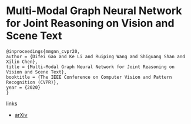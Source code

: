 # Multi-Modal Graph Neural Network for Joint Reasoning on Vision and Scene Text

```
@inproceedings{mmgnn_cvpr20,
author = {Difei Gao and Ke Li and Ruiping Wang and Shiguang Shan and Xilin Chen},
title = {Multi-Modal Graph Neural Network for Joint Reasoning on Vision and Scene Text},
booktitle = {The IEEE Conference on Computer Vision and Pattern Recognition (CVPR)},
year = {2020}
}
```

links
- [arXiv](https://arxiv.org/abs/2003.13962)
